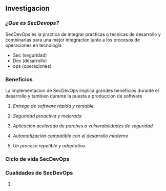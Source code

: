 ## Investigacion

### _¿Que es SecDevops?_

SecDevOps es la practica de integrar practicas o tecnicas de desarrollo y combinarlas para una  mejor integracion junto a los procesos de operaciones en tecnologia

- Sec (seguridad)
- Dev (desarrollo)
- ops (operaciones)


### Beneficios 

La implementacion de SecDevOps implica grandes beneficios durante el desarrollo y tambien durante la puesta a produccion de software

1. _Entrega de software rápida y rentable_

2. _Seguridad proactiva y mejorada_

3. _Aplicación acelerada de parches a vulnerabilidades de seguridad_

4. _Automatización compatible con el desarrollo moderno_

5. _Un proceso repetible y adaptativo_



### Ciclo de vida SecDevOps




### Cualidades de SecDevOps

1. 